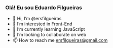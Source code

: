 ### Olá! Eu sou Eduardo Filgueiras




- 👋 Hi, I’m @ersfilgueiras
- 👀 I’m interested in Front-End
- 🌱 I’m currently learning JavaScript
- 💞️ I’m looking to collaborate on web
- 📫 How to reach me ersfilgueiras@gmail.com

<!---
ersfilgueiras/ersfilgueiras is a ✨ special ✨ repository because its `README.md` (this file) appears on your GitHub profile.
You can click the Preview link to take a look at your changes.
--->
